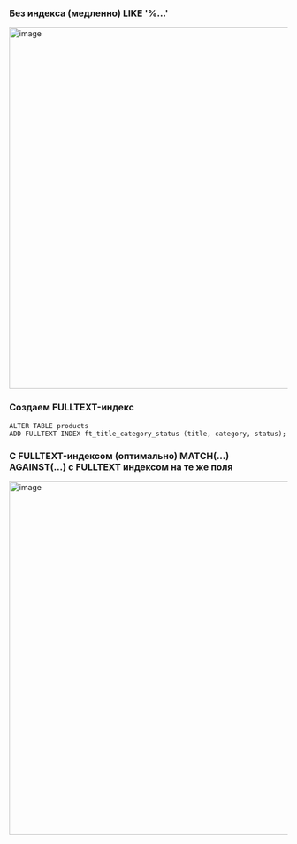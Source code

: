 
### Без индекса (медленно) LIKE '%...'

<img width="767" height="652" alt="image" src="https://github.com/user-attachments/assets/963c4524-1250-4e28-9280-e84c543f0bb7" />

### Создаем FULLTEXT-индекс

```
ALTER TABLE products
ADD FULLTEXT INDEX ft_title_category_status (title, category, status);
```

### С FULLTEXT-индексом (оптимально) MATCH(...) AGAINST(...) с FULLTEXT индексом на те же поля

<img width="765" height="638" alt="image" src="https://github.com/user-attachments/assets/d46f615c-1793-49cc-9920-0770319fcdba" />
